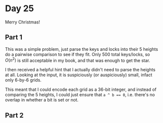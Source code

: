 # Day 25

Merry Christmas!

## Part 1

This was a simple problem, just parse the keys and locks into their 5 heights do a pairwise comparison to see if they fit. Only 500 total keys/locks, so $O(n^2)$ is still acceptable in my book, and that was enough to get the star.

I then received a helpful hint that I actually didn't need to parse the heights at all. Looking at the input, it is suspiciously (or auspiciously) small, infact only 6-by-6 grids.

This meant that I could encode each grid as a 36-bit integer, and instead of comparing the 5 heights, I could just ensure that `a ^ b == 0`, i.e. there's no overlap in whether a bit is set or not.

## Part 2
